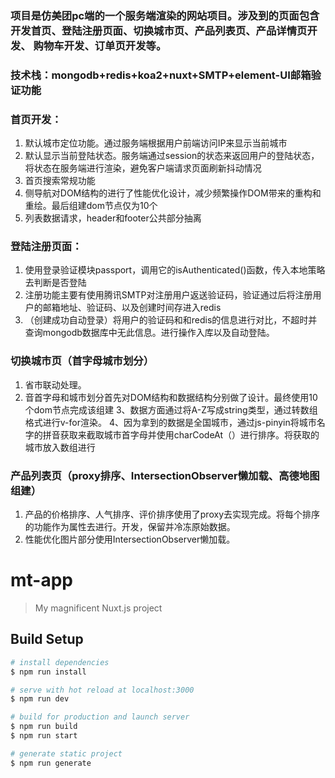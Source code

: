 ### 项目是仿美团pc端的一个服务端渲染的网站项目。涉及到的页面包含开发首页、登陆注册页面、切换城市页、产品列表页、产品详情页开发、 购物车开发、订单页开发等。

### 技术栈：mongodb+redis+koa2+nuxt+SMTP+element-UI邮箱验证功能

### 首页开发：

 1. 默认城市定位功能。通过服务端根据用户前端访问IP来显示当前城市
 2. 默认显示当前登陆状态。服务端通过session的状态来返回用户的登陆状态，将状态在服务端进行渲染，避免客户端请求页面刷新抖动情况
 3. 首页搜索常规功能
 4. 侧导航对DOM结构的进行了性能优化设计，减少频繁操作DOM带来的重构和重绘。最后组建dom节点仅为10个
 5. 列表数据请求，header和footer公共部分抽离
  
### 登陆注册页面：
 1. 使用登录验证模块passport，调用它的isAuthenticated()函数，传入本地策略去判断是否登陆
 2. 注册功能主要有使用腾讯SMTP对注册用户返送验证码，验证通过后将注册用户的邮箱地址、验证码、以及创建时间存进入redis
 3. （创建成功自动登录）将用户的验证码和和redis的信息进行对比，不超时并查询mongodb数据库中无此信息。进行操作入库以及自动登陆。
 
### 切换城市页（首字母城市划分）
  1. 省市联动处理。
  2. 音首字母和城市划分首先对DOM结构和数据结构分别做了设计。最终使用10个dom节点完成该组建
  3、数据方面通过将A-Z写成string类型，通过转数组格式进行v-for渲染。
  4、因为拿到的数据是全国城市，通过js-pinyin将城市名字的拼音获取来截取城市首字母并使用charCodeAt（）进行排序。将获取的城市放入数组进行
  
### 产品列表页（proxy排序、IntersectionObserver懒加载、高德地图组建）
  1. 产品的价格排序、人气排序、评价排序使用了proxy去实现完成。将每个排序的功能作为属性去进行。开发，保留并冷冻原始数据。
  2. 性能优化图片部分使用IntersectionObserver懒加载。

# mt-app

> My magnificent Nuxt.js project

## Build Setup

``` bash
# install dependencies
$ npm run install

# serve with hot reload at localhost:3000
$ npm run dev

# build for production and launch server
$ npm run build
$ npm run start

# generate static project
$ npm run generate
```

